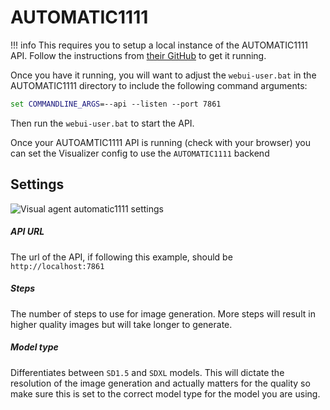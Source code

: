 # AUTOMATIC1111

!!! info
    This requires you to setup a local instance of the AUTOMATIC1111 API. Follow the instructions from [their GitHub](https://github.com/AUTOMATIC1111/stable-diffusion-webui) to get it running.

Once you have it running, you will want to adjust the `webui-user.bat` in the AUTOMATIC1111 directory to include the following command arguments:

```bat
set COMMANDLINE_ARGS=--api --listen --port 7861
```

Then run the `webui-user.bat` to start the API.

Once your AUTOAMTIC1111 API is running (check with your browser) you can set the Visualizer config to use the `AUTOMATIC1111` backend 

## Settings

![Visual agent automatic1111 settings](/talemate/img/0.26.0/visual-agent-a1111-settings.png)

##### API URL

The url of the API, if following this example, should be `http://localhost:7861`

##### Steps

The number of steps to use for image generation. More steps will result in higher quality images but will take longer to generate.

##### Model type

Differentiates between `SD1.5` and `SDXL` models. This will dictate the resolution of the image generation and actually matters for the quality so make sure this is set to the correct model type for the model you are using.
